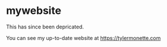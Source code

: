 # mywebsite

This has since been depricated. 

You can see my up-to-date website at https://tylermonette.com
